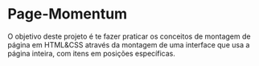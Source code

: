 # Page-Momentum
O objetivo deste projeto é te fazer praticar os conceitos de montagem de página em HTML&amp;CSS através da montagem de uma interface que usa a página inteira, com itens em posições específicas.
